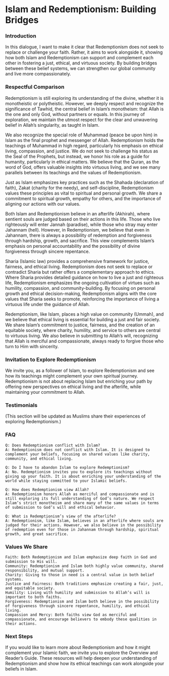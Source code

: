 # Islam and Redemptionism: Building Bridges

### Introduction

In this dialogue, I want to make it clear that Redemptionism does not seek to replace or challenge your faith. Rather, it aims to work alongside it, showing how both Islam and Redemptionism can support and complement each other in fostering a just, ethical, and virtuous society. By building bridges between these belief systems, we can strengthen our global community and live more compassionately.

### Respectful Comparison

Redemptionism is still exploring its understanding of the divine, whether it is monotheistic or polytheistic. However, we deeply respect and recognize the significance of Tawhid, the central belief in Islam’s monotheism: that Allah is the one and only God, without partners or equals. In this journey of exploration, we maintain the utmost respect for the clear and unwavering belief in Allah’s singularity, as taught in Islam.

We also recognize the special role of Muhammad (peace be upon him) in Islam as the final prophet and messenger of Allah. Redemptionism holds the teachings of Muhammad in high regard, particularly his emphasis on ethical living, compassion, and justice. We do not seek to challenge his status as the Seal of the Prophets, but instead, we honor his role as a guide for humanity, particularly in ethical matters. We believe that the Quran, as the word of God, offers valuable insights into virtuous living, and we see many parallels between its teachings and the values of Redemptionism.

Just as Islam emphasizes key practices such as the Shahada (declaration of faith), Zakat (charity for the needy), and self-discipline, Redemptionism values these principles as vital to spiritual and personal growth. We share a commitment to spiritual growth, empathy for others, and the importance of aligning our actions with our values.

Both Islam and Redemptionism believe in an afterlife (Akhirah), where sentient souls are judged based on their actions in this life. Those who live righteously will enter Jannah (paradise), while those who stray may enter Jahannam (hell). However, in Redemptionism, we believe that even in Jahannam, there is always a possibility of redemption and forgiveness through hardship, growth, and sacrifice. This view complements Islam’s emphasis on personal accountability and the possibility of divine forgiveness through sincere repentance.

Sharia (Islamic law) provides a comprehensive framework for justice, fairness, and ethical living. Redemptionism does not seek to replace or contradict Sharia but rather offers a complementary approach to ethics. Where Sharia provides detailed guidance on how to live a just and righteous life, Redemptionism emphasizes the ongoing cultivation of virtues such as humility, compassion, and community-building. By focusing on personal growth and ethical decision-making, Redemptionism aligns with the core values that Sharia seeks to promote, reinforcing the importance of living a virtuous life under the guidance of Allah.

Redemptionism, like Islam, places a high value on community (Ummah), and we believe that ethical living is essential for building a just and fair society. We share Islam’s commitment to justice, fairness, and the creation of an equitable society, where charity, humility, and service to others are central to virtuous living. We also believe in submitting to Allah’s will, recognizing that Allah is merciful and compassionate, always ready to forgive those who turn to Him with sincerity.

### Invitation to Explore Redemptionism

We invite you, as a follower of Islam, to explore Redemptionism and see how its teachings might complement your own spiritual journey. Redemptionism is not about replacing Islam but enriching your path by offering new perspectives on ethical living and the afterlife, while maintaining your commitment to Allah.

### Testimonials

(This section will be updated as Muslims share their experiences of exploring Redemptionism.)

### FAQ

    Q: Does Redemptionism conflict with Islam?
    A: Redemptionism does not conflict with Islam. It is designed to complement your beliefs, focusing on shared values like charity, community, and ethical living.

    Q: Do I have to abandon Islam to explore Redemptionism?
    A: No. Redemptionism invites you to explore its teachings without giving up your faith. It is about enriching your understanding of the world while staying committed to your Islamic beliefs.

    Q: How does Redemptionism view Allah?
    A: Redemptionism honors Allah as merciful and compassionate and is still exploring its full understanding of God’s nature. We respect Islam’s strict monotheism and share many of the same values in terms of submission to God’s will and ethical behavior.

    Q: What is Redemptionism’s view of the afterlife?
    A: Redemptionism, like Islam, believes in an afterlife where souls are judged for their actions. However, we also believe in the possibility of redemption even for those in Jahannam through hardship, spiritual growth, and great sacrifice.

### Values We Share

    Faith: Both Redemptionism and Islam emphasize deep faith in God and submission to His will.
    Community: Redemptionism and Islam both highly value community, shared responsibility, and mutual support.
    Charity: Giving to those in need is a central value in both belief systems.
    Justice and Fairness: Both traditions emphasize creating a fair, just, and equitable society.
    Humility: Living with humility and submission to Allah’s will is important to both faiths.
    Forgiveness: Redemptionism and Islam both believe in the possibility of forgiveness through sincere repentance, humility, and ethical living.
    Compassion and Mercy: Both faiths view God as merciful and compassionate, and encourage believers to embody these qualities in their actions.

### Next Steps

If you would like to learn more about Redemptionism and how it might complement your Islamic faith, we invite you to explore the Overview and Reader’s Guide. These resources will help deepen your understanding of Redemptionism and show how its ethical teachings can work alongside your beliefs in Islam.
